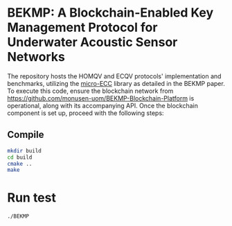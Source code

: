 # BEKMP: A Blockchain-Enabled Key Management Protocol for Underwater Acoustic Sensor Networks

The repository hosts the HOMQV and ECQV protocols' implementation and benchmarks, utilizing the [micro-ECC](https://github.com/kmackay/micro-ecc/) library as detailed in the BEKMP paper. To execute this code, ensure the blockchain network from https://github.com/monusen-uom/BEKMP-Blockchain-Platform is operational, along with its accompanying API. Once the blockchain component is set up, proceed with the following steps:

## Compile
```bash 
mkdir build
cd build
cmake ..
make
```

# Run test
```bash
./BEKMP
```
